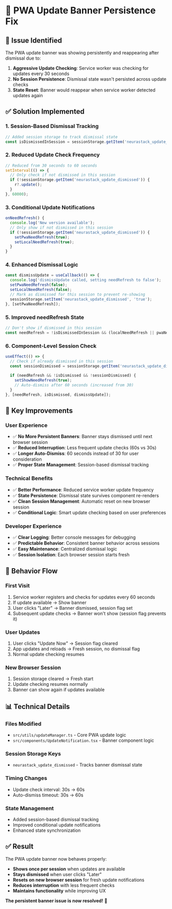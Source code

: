 # 🔧 PWA Update Banner Persistence Fix

## 🚨 **Issue Identified**
The PWA update banner was showing persistently and reappearing after dismissal due to:

1. **Aggressive Update Checking**: Service worker was checking for updates every 30 seconds
2. **No Session Persistence**: Dismissal state wasn't persisted across update checks
3. **State Reset**: Banner would reappear when service worker detected updates again

## ✅ **Solution Implemented**

### **1. Session-Based Dismissal Tracking**
```typescript
// Added session storage to track dismissal state
const isDismissedInSession = sessionStorage.getItem('neurastack_update_dismissed') === 'true';
```

### **2. Reduced Update Check Frequency**
```typescript
// Reduced from 30 seconds to 60 seconds
setInterval(() => {
  // Only check if not dismissed in this session
  if (!sessionStorage.getItem('neurastack_update_dismissed')) {
    r?.update();
  }
}, 60000);
```

### **3. Conditional Update Notifications**
```typescript
onNeedRefresh() {
  console.log('New version available');
  // Only show if not dismissed in this session
  if (!sessionStorage.getItem('neurastack_update_dismissed')) {
    setPwaNeedRefresh(true);
    setLocalNeedRefresh(true);
  }
}
```

### **4. Enhanced Dismissal Logic**
```typescript
const dismissUpdate = useCallback(() => {
  console.log('dismissUpdate called, setting needRefresh to false');
  setPwaNeedRefresh(false);
  setLocalNeedRefresh(false);
  // Mark as dismissed for this session to prevent re-showing
  sessionStorage.setItem('neurastack_update_dismissed', 'true');
}, [setPwaNeedRefresh]);
```

### **5. Improved needRefresh State**
```typescript
// Don't show if dismissed in this session
const needRefresh = !isDismissedInSession && (localNeedRefresh || pwaNeedRefresh);
```

### **6. Component-Level Session Check**
```typescript
useEffect(() => {
  // Check if already dismissed in this session
  const sessionDismissed = sessionStorage.getItem('neurastack_update_dismissed') === 'true';
  
  if (needRefresh && !isDismissed && !sessionDismissed) {
    setShowNeedRefresh(true);
    // Auto-dismiss after 60 seconds (increased from 30)
  }
}, [needRefresh, isDismissed, dismissUpdate]);
```

## 🎯 **Key Improvements**

### **User Experience**
- ✅ **No More Persistent Banners**: Banner stays dismissed until next browser session
- ✅ **Reduced Interruption**: Less frequent update checks (60s vs 30s)
- ✅ **Longer Auto-Dismiss**: 60 seconds instead of 30 for user consideration
- ✅ **Proper State Management**: Session-based dismissal tracking

### **Technical Benefits**
- ✅ **Better Performance**: Reduced service worker update frequency
- ✅ **State Persistence**: Dismissal state survives component re-renders
- ✅ **Clean Session Management**: Automatic reset on new browser session
- ✅ **Conditional Logic**: Smart update checking based on user preferences

### **Developer Experience**
- ✅ **Clear Logging**: Better console messages for debugging
- ✅ **Predictable Behavior**: Consistent banner behavior across sessions
- ✅ **Easy Maintenance**: Centralized dismissal logic
- ✅ **Session Isolation**: Each browser session starts fresh

## 🔄 **Behavior Flow**

### **First Visit**
1. Service worker registers and checks for updates every 60 seconds
2. If update available → Show banner
3. User clicks "Later" → Banner dismissed, session flag set
4. Subsequent update checks → Banner won't show (session flag prevents it)

### **User Updates**
1. User clicks "Update Now" → Session flag cleared
2. App updates and reloads → Fresh session, no dismissal flag
3. Normal update checking resumes

### **New Browser Session**
1. Session storage cleared → Fresh start
2. Update checking resumes normally
3. Banner can show again if updates available

## 📊 **Technical Details**

### **Files Modified**
- `src/utils/updateManager.ts` - Core PWA update logic
- `src/components/UpdateNotification.tsx` - Banner component logic

### **Session Storage Keys**
- `neurastack_update_dismissed` - Tracks banner dismissal state

### **Timing Changes**
- Update check interval: 30s → 60s
- Auto-dismiss timeout: 30s → 60s

### **State Management**
- Added session-based dismissal tracking
- Improved conditional update notifications
- Enhanced state synchronization

## ✅ **Result**

The PWA update banner now behaves properly:
- **Shows once per session** when updates are available
- **Stays dismissed** when user clicks "Later"
- **Resets on new browser session** for fresh update notifications
- **Reduces interruption** with less frequent checks
- **Maintains functionality** while improving UX

**The persistent banner issue is now resolved!** 🎉
